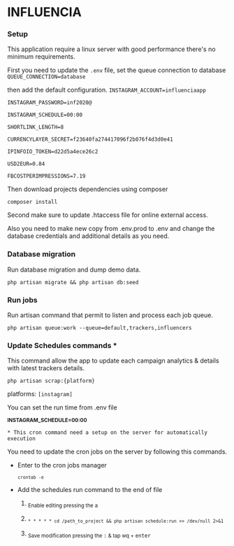 # INFLUENCIA
### Setup

This application require a linux server with good performance there's no minimum requirements.

First you need to update the `.env` file, set the queue connection to database
`QUEUE_CONNECTION=database`

then add the default configuration.
`INSTAGRAM_ACCOUNT=influenciaapp`

`INSTAGRAM_PASSWORD=inf2020@`

`INSTAGRAM_SCHEDULE=00:00`

`SHORTLINK_LENGTH=8`

`CURRENCYLAYER_SECRET=f23640fa274417096f2b076f4d3d0e41`

`IPINFOIO_TOKEN=d22d5a4ece26c2`

`USD2EUR=0.84`

`FBCOSTPERIMPRESSIONS=7.19`


Then download projects dependencies using composer

`composer install`

Second make sure to update .htaccess file for online external access.

Also you need to make new copy from .env.prod to .env and change the database credentials and additional details as you need.

### Database migration

Run database migration and dump demo data.

`php artisan migrate && php artisan db:seed`

### Run jobs
Run artisan command that permit to listen and process each job queue.

`php artisan queue:work --queue=default,trackers,influencers`

### Update Schedules commands *
This command allow the app to update each campaign analytics & details with latest trackers details.

`php artisan scrap:{platform}`

platforms: `[instagram]`

You can set the run time from .env file

<sub>**INSTAGRAM_SCHEDULE=00:00**</sub>

`* This cron command need a setup on the server for automatically execution`

You need to update the cron jobs on the server by following this commands.

- Enter to the cron jobs manager

    <sub>`crontab -e`</sub>

- Add the schedules run command to the end of file

    1. <sub>Enable editing pressing the <kbd>a</kbd>

    3. <sub>`* * * * * cd /path_to_project && php artisan schedule:run >> /dev/null 2>&1`</sub>

    2. <sub>Save modification pressing the <kbd>:</kbd> & tap wq + <kbd>enter</kbd>

